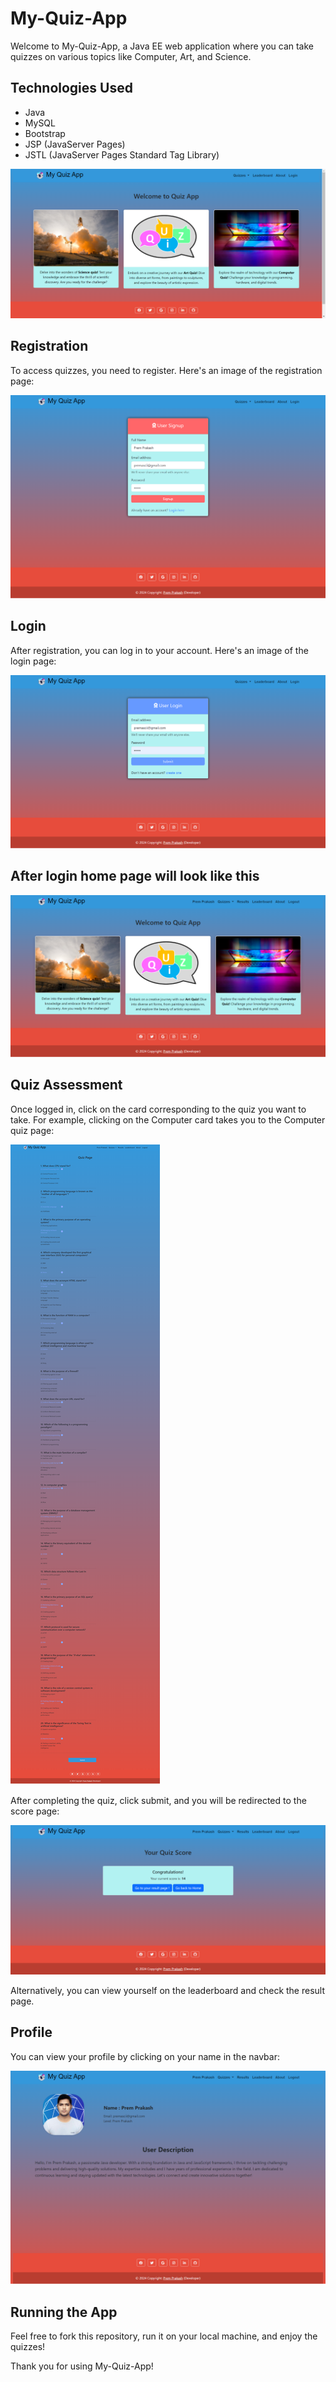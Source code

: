 # My-Quiz-App

Welcome to My-Quiz-App, a Java EE web application where you can take quizzes on various topics like Computer, Art, and Science.

## Technologies Used

- Java
- MySQL
- Bootstrap
- JSP (JavaServer Pages)
- JSTL (JavaServer Pages Standard Tag Library)


![Registration Page](https://github.com/eklavya-byte/My-Quiz-App/blob/main/src/main/webapp/projectImg/My-Quiz-App.png?raw=true)

## Registration

To access quizzes, you need to register. Here's an image of the registration page:

![Registration Page](https://github.com/eklavya-byte/My-Quiz-App/blob/main/src/main/webapp/projectImg/User-Signup.png?raw=true)

## Login

After registration, you can log in to your account. Here's an image of the login page:

![Login Page](https://github.com/eklavya-byte/My-Quiz-App/blob/main/src/main/webapp/projectImg/User-Login.png?raw=true)

## After login home page will look like this 
![Login Page](https://github.com/eklavya-byte/My-Quiz-App/blob/main/src/main/webapp/projectImg/My-Quiz-App-after.png?raw=true)

## Quiz Assessment

Once logged in, click on the card corresponding to the quiz you want to take. For example, clicking on the Computer card takes you to the Computer quiz page:

![Computer Quiz Page](https://github.com/eklavya-byte/My-Quiz-App/blob/main/src/main/webapp/projectImg/Quiz-Page.png?raw=true)

After completing the quiz, click submit, and you will be redirected to the score page:

![Score Page](https://github.com/eklavya-byte/My-Quiz-App/blob/main/src/main/webapp/projectImg/My-Quiz-App-Score.png?raw=true)

Alternatively, you can view yourself on the leaderboard and check the result page.

## Profile

You can view your profile by clicking on your name in the navbar:

![Profile Page](https://github.com/eklavya-byte/My-Quiz-App/blob/main/src/main/webapp/projectImg/Profile-Quiz-App.png?raw=true)

## Running the App

Feel free to fork this repository, run it on your local machine, and enjoy the quizzes! 


Thank you for using My-Quiz-App!
